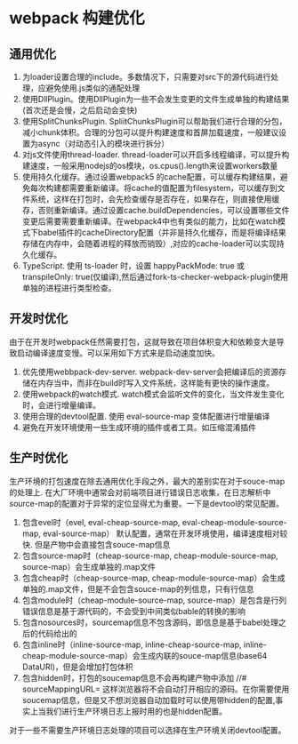 # webpack 构建优化

## 通用优化

1. 为loader设置合理的include。多数情况下，只需要对src下的源代码进行处理，应避免使用.js类似的通配处理
2. 使用DllPlugin。使用DllPlugin为一些不会发生变更的文件生成单独的构建结果(首次还是会慢，之后启动会变快)
3. 使用SplitChunksPlugin. SpliitChunksPlugin可以帮助我们进行合理的分包，减小chunk体积。合理的分包可以提升构建速度和首屏加载速度，一般建议设置为async（对动态引入的模块进行拆分）
4. 对js文件使用thread-loader. thread-loader可以开启多线程编译，可以提升构建速度，一般采用nodejs的os模块，os.cpus().length来设置workers数量
5. 使用持久化缓存。通过设置webpack5 的cache配置，可以缓存构建结果，避免每次构建都需要重新编译。将cache的值配置为filesystem，可以缓存到文件系统，这样在打包时，会先检查缓存是否存在，如果存在，则直接使用缓存，否则重新编译。通过设置cache.buildDependencies，可以设置哪些文件变更后需要需要重新编译。在webpack4中也有类似的能力，比如在watch模式下babel插件的cacheDirectory配置（并非是持久化缓存，而是将编译结果存储在内存中，会随着进程的释放而销毁）,对应的cache-loader可以实现持久化缓存。
6. TypeScript. 使用 ts-loader 时，设置 happyPackMode: true 或 transpileOnly: true(仅编译),然后通过fork-ts-checker-webpack-plugin使用单独的进程进行类型检查。

## 开发时优化

由于在开发时webpack任然需要打包，这就导致在项目体积变大和依赖变大是导致启动编译速度变慢。可以采用如下方式来是启动速度加快。
1. 优先使用webbpack-dev-server. webpack-dev-server会把编译后的资源存储在内存当中，而非在build时写入文件系统，这样能有更快的操作速度。
2. 使用webpack的watch模式. watch模式会监听文件的变化，当文件发生变化时，会进行增量编译。
3. 使用合理的devtool配置. 使用 eval-source-map 变体配置进行增量编译
4. 避免在开发环境使用一些生成环境的插件或者工具。如压缩混淆插件

## 生产时优化

生产环境的打包速度在除去通用优化手段之外，最大的差别实在对于souce-map的处理上.
在大厂环境中通常会对前端项目进行错误日志收集，在日志解析中source-map的配置对于异常的定位显得尤为重要。一下是devtool的常见配置。

1. 包含evel时（evel, eval-cheap-source-map, eval-cheap-module-source-map, eval-source-map） 默认配置，通常在开发环境使用，编译速度相对较快. 但是产物中会直接包含souce-map信息
2. 包含source-map时（cheap-source-map, cheap-module-source-map, source-map）会生成单独的.map文件
3. 包含cheap时（cheap-source-map, cheap-module-source-map）会生成单独的.map文件，但是不会包含souce-map的列信息，只有行信息
4. 包含module时（cheap-module-source-map, source-map）是包含是行列错误信息是基于源代码的，不会受到中间类似bable的转换的影响
5. 包含nosources时，sourcemap信息不包含源码，即信息是基于babel处理之后的代码给出的
5. 包含inline时（inline-source-map, inline-cheap-source-map, inline-cheap-module-source-map）会生成内联的souce-map信息(base64 DataURl)，但是会增加打包体积
6. 包含hidden时，打包的soucemap信息不会再构建产物中添加 //# sourceMappingURL= 这样浏览器将不会自动打开相应的源码。在你需要使用soucemap信息，但是又不想浏览器自动加载时可以使用带hidden的配置,事实上当我们进行生产环境日志上报时用的也是hidden配置。

对于一些不需要生产环境日志处理的项目可以选择在生产环境关闭devtool配置。
